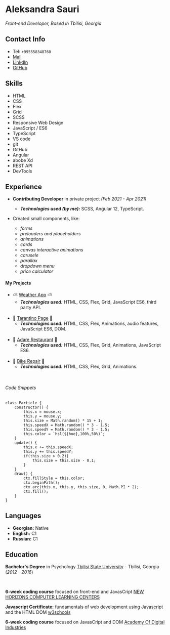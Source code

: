 # Aleksandra Sauri

_Front-end Developer, Based in Tbilisi, Georgia_

## Contact Info

- Tel: `+995558348760`
- [Mail](alexandrasauri19@gmail.com)
- [LinkdIn](https://www.linkedin.com/in/alexandra-sauri-8273ba150/)
- [GitHub](https://github.com/a1excpunk)

## Skills

- HTML
- CSS
- Flex
- Grid
- SCSS
- Responsive Web Design
- JavaScript / ES6
- TypeScript
- VS code
- git
- GitHub
- Angular
- abobe Xd
- REST API
- DevTools

## Experience

- **Contributing Developer** in private project _(Feb 2021 - Apr 2021)_
    - **_Technologies used (by me):_** SCSS, Angular 12, TypeScript.

- Created small components, like: 
    - _forms_
    - _preloaders and placeholders_
    - _animations_
    - _cards_
    - _canvas interactive animations_
    - _carusele_
    - _parallax_
    - _dropdown menu_
    - _price calculator_

#### My Projects
- ⛅ [Weather App](https://a1excpunk.github.io/weatherApp/) ⛅
    - **_Technologies used:_** HTML, CSS, Flex, Grid, JavaScript ES6, third party API.
    <br>
- 🔪 [Tarantino Page](https://a1excpunk.github.io/tribute-page/index.html) 🔪
    - **_Technologies used:_** HTML, CSS, Flex, Animations, audio features, JavaScript ES6, DOM.
    <br>
- 🥗 [Adare Restaurant](https://a1excpunk.github.io/restourant/index.html) 🥗
    - **_Technologies used:_** HTML, CSS, Flex, Grid, Animations, JavaScript ES6.
    <br>
- 🚴 [Bike Repair](https://a1excpunk.github.io/bike-repairs/index.html) 🚴
    - **_Technologies used:_** HTML, CSS, Flex, Grid, Animations.

<br>

###### Code Snippets

```
class Particle {
    constructor() {
        this.x = mouse.x;
        this.y = mouse.y;
        this.size = Math.random() * 15 + 1;
        this.speedX = Math.random() * 3 - 1.5;
        this.speedY = Math.random() * 3 - 1.5;
        this.color = `hsl(${hue},100%,50%)`;
    }
    update() {
        this.x += this.speedX;
        this.y += this.speedY;
        if(this.size > 0.2){
            this.size = this.size - 0.1;
        }
    }
    draw() {
        ctx.fillStyle = this.color;
        ctx.beginPath();
        ctx.arc(this.x, this.y, this.size, 0, Math.PI * 2);
        ctx.fill();
    }
}
```

## Languages

- **Georgian:** Native
- **English:** C1
- **Russian:** C1

## Education

**Bachelor's Degree** in Psychology
[Tbilisi State University](https://www.tsu.ge/en) - Tbilisi, Georgia (_2012 - 2016_)

<br>


**6-week coding course** focused on front-end and JavasCript
[NEW HORIZONS COMPUTER LEARNING CENTERS](https://www.newhorizons.com/)
<br>

**Javascript Certificate:** fundamentals of web development using Javascript and the HTML DOM
[w3schools](https://certification.w3schools.com/w3certified.asp?id=12861192)
<br>

**6-week coding course** focused on JavasCript and DOM
[Academy Of Digital Industries](https://digitaledu.ge/)